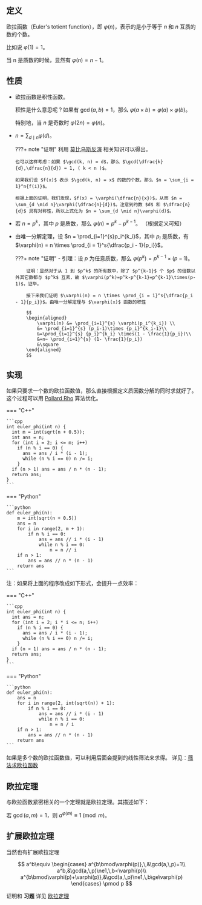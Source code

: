 ## 定义

欧拉函数（Euler's totient function），即 $\varphi(n)$，表示的是小于等于 $n$ 和 $n$ 互质的数的个数。

比如说 $\varphi(1) = 1$。

当 n 是质数的时候，显然有 $\varphi(n) = n - 1$。

## 性质

-   欧拉函数是积性函数。

    积性是什么意思呢？如果有 $\gcd(a, b) = 1$，那么 $\varphi(a \times b) = \varphi(a) \times \varphi(b)$。

    特别地，当 $n$ 是奇数时 $\varphi(2n) = \varphi(n)$。

-   $n = \sum_{d \mid n}{\varphi(d)}$。

    ???+ note "证明"
        利用 [莫比乌斯反演](./mobius.md) 相关知识可以得出。
        
        也可以这样考虑：如果 $\gcd(k, n) = d$，那么 $\gcd(\dfrac{k}{d},\dfrac{n}{d}) = 1, ( k < n )$。
        
        如果我们设 $f(x)$ 表示 $\gcd(k, n) = x$ 的数的个数，那么 $n = \sum_{i = 1}^n{f(i)}$。
        
        根据上面的证明，我们发现，$f(x) = \varphi(\dfrac{n}{x})$，从而 $n = \sum_{d \mid n}\varphi(\dfrac{n}{d})$。注意到约数 $d$ 和 $\dfrac{n}{d}$ 具有对称性，所以上式化为 $n = \sum_{d \mid n}\varphi(d)$。

-   若 $n = p^k$，其中 $p$ 是质数，那么 $\varphi(n) = p^k - p^{k - 1}$。
    （根据定义可知）

-   由唯一分解定理，设 $n = \prod_{i=1}^{s}p_i^{k_i}$，其中 $p_i$ 是质数，有 $\varphi(n) = n \times \prod_{i = 1}^s{\dfrac{p_i - 1}{p_i}}$。

    ???+ note "证明"
        -   引理：设 $p$ 为任意质数，那么 $\varphi(p^k)=p^{k-1}\times(p-1)$。
        
            证明：显然对于从 1 到 $p^k$ 的所有数中，除了 $p^{k-1}$ 个 $p$ 的倍数以外其它数都与 $p^k$ 互素，故 $\varphi(p^k)=p^k-p^{k-1}=p^{k-1}\times(p-1)$，证毕。
        
            接下来我们证明 $\varphi(n) = n \times \prod_{i = 1}^s{\dfrac{p_i - 1}{p_i}}$。由唯一分解定理与 $\varphi(x)$ 函数的积性
        
            $$
            \begin{aligned}
                \varphi(n) &= \prod_{i=1}^{s} \varphi(p_i^{k_i}) \\
                &= \prod_{i=1}^{s} (p_i-1)\times {p_i}^{k_i-1}\\
                &=\prod_{i=1}^{s} {p_i}^{k_i} \times(1 - \frac{1}{p_i})\\
                &=n~ \prod_{i=1}^{s} (1- \frac{1}{p_i})
                &\square
            \end{aligned}
            $$

## 实现

如果只要求一个数的欧拉函数值，那么直接根据定义质因数分解的同时求就好了。这个过程可以用 [Pollard Rho](./pollard-rho.md) 算法优化。

=== "C++"

    ```cpp
    int euler_phi(int n) {
      int m = int(sqrt(n + 0.5));
      int ans = n;
      for (int i = 2; i <= m; i++)
        if (n % i == 0) {
          ans = ans / i * (i - 1);
          while (n % i == 0) n /= i;
        }
      if (n > 1) ans = ans / n * (n - 1);
      return ans;
    }
    ```

=== "Python"

    ```python
    def euler_phi(n):
        m = int(sqrt(n + 0.5))
        ans = n
        for i in range(2, m + 1):
            if n % i == 0:
                ans = ans // i * (i - 1)
                while n % i == 0:
                    n = n // i
        if n > 1:
            ans = ans // n * (n - 1)
        return ans
    ```

注：如果将上面的程序改成如下形式，会提升一点效率：

=== "C++"

    ```cpp
    int euler_phi(int n) {
      int ans = n;
      for (int i = 2; i * i <= n; i++)
        if (n % i == 0) {
          ans = ans / i * (i - 1);
          while (n % i == 0) n /= i;
        }
      if (n > 1) ans = ans / n * (n - 1);
      return ans;
    }
    ```

=== "Python"

    ```python
    def euler_phi(n):
        ans = n
        for i in range(2, int(sqrt(n)) + 1):
            if n % i == 0:
                ans = ans // i * (i - 1)
                while n % i == 0:
                    n = n / i
        if n > 1:
            ans = ans // n * (n - 1)
        return ans
    ```

如果是多个数的欧拉函数值，可以利用后面会提到的线性筛法来求得。
详见：[筛法求欧拉函数](./sieve.md#筛法求欧拉函数)

## 欧拉定理

与欧拉函数紧密相关的一个定理就是欧拉定理。其描述如下：

若 $\gcd(a, m) = 1$，则 $a^{\varphi(m)} \equiv 1 \pmod{m}$。

## 扩展欧拉定理

当然也有扩展欧拉定理

$$
a^b\equiv
\begin{cases}
a^{b\bmod\varphi(p)},\,&\gcd(a,\,p)=1\\
a^b,&\gcd(a,\,p)\ne1,\,b<\varphi(p)\\
a^{b\bmod\varphi(p)+\varphi(p)},&\gcd(a,\,p)\ne1,\,b\ge\varphi(p)
\end{cases}
\pmod p
$$

证明和 **习题** 详见 [欧拉定理](./fermat.md)
